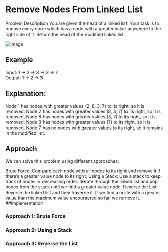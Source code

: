 # Remove Nodes From Linked List
Problem Description
You are given the head of a linked list. Your task is to remove every node which has a node with a greater value anywhere to the right side of it.
Return the head of the modified linked list.

![image](https://github.com/suSha4nt/DSA-LeetCode-Daily/assets/157277750/84534f55-4fe7-4ed3-8acc-ad2720232655)


## Example <br>
Input: 1 -> 2 -> 8 -> 3 -> 7 </br>
Output: 1 -> 2 -> 3
## Explanation:

Node 1 has nodes with greater values (2, 8, 3, 7) to its right, so it is removed.
Node 2 has nodes with greater values (8, 3, 7) to its right, so it is removed.
Node 8 has nodes with greater values (3, 7) to its right, so it is removed.
Node 3 has nodes with greater values (7) to its right, so it is removed.
Node 7 has no nodes with greater values to its right, so it remains in the modified list.

## Approach
We can solve this problem using different approaches:

Brute Force: Compare each node with all nodes to its right and remove it if there’s a greater value node to its right.
Using a Stack: Use a stack to keep track of nodes in decreasing order. Iterate through the linked list and pop nodes from the stack until we find a greater value node.
Reverse the List: Reverse the linked list and then traverse it. If we find a node with a greater value than the maximum value encountered so far, we remove it.
##Implementation
### Approach 1: Brute Force
### Approach 2: Using a Stack
### Approach 3: Reverse the List


